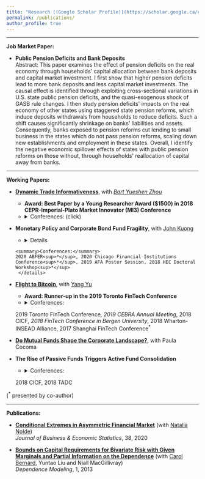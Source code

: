 ```yaml
---
title: "Research [(Google Scholar Profile)](https://scholar.google.ca/citations?user=fGES-goAAAAJ&hl=en)"
permalink: /publications/
author_profile: true
---
```

-------
**Job Market Paper:**
* **Public Pension Deficits and Bank Deposits**<br/>
Abstract: This paper examines the effect of pension deficits on the real economy through households' capital allocation between bank deposits and capital market investment. I first show that higher pension deficits lead to more bank deposits and less capital market investments. The causal effect is identified through exploiting cross-sectional variations in U.S. state public pension deficits, and the quasi-exogenous shock of GASB rule changes. I then study pension deficits' impacts on the real economy of other states using staggered state pension reforms, which induce deposits withdrawals from households to reduce deficits. Such a shift causes significantly shrinkage on banks' liabilities and assets.
    Consequently, banks exposed to pension reforms cut lending to small business in the states which do not pass pension reforms, scaling down new establishments and employment in these states.
    Overall, I identify the negative economic spillover effects of states with public pension reforms on those without, through households' reallocation of capital away from banks.
    


-------
**Working Papers:**
* [**Dynamic Trade Informativeness**](https://papers.ssrn.com/sol3/papers.cfm?abstract_id=3119538), with [*Bart Yueshen Zhou*](https://www.yueshen.me)<br>
    * **Award: Best Paper by a Young Researcher Award ($1500) in 2018 CEPR-Imperial-Plato Market Innovator (MI3) Conference**
    * <details>
      <summary>Conferences: (click) </summary>
      2019 NBER Big Data and High-Performance Computing for Financial Economics<sup>*</sup>, 2019 EFA, 2019 SoFiE, 2018 QFFE, 2018 European Capital Market Workshop, 2018 CEPR-Imperial-Plato Market Innovator (MI3) Conference<sup>*</sup>

* **Monetary Policy and Corporate Bond Fund Fragility**, with [John Kuong](https://sites.google.com/site/johnkuongkcf/home)<br>
     * <details>
      <summary>Conferences:</summary>
      2020 ABFER<sup>*</sup>, 2020 Chicago Financial Institutions Conference<sup>*</sup>, 2019 AFA Poster Session, 2018 HEC Doctoral Workshop<sup>*</sup>   
       </details>

* [**Flight to Bitcoin**](https://papers.ssrn.com/sol3/papers.cfm?abstract_id=3278469), with [Yang Yu](https://www.smu.edu.sg/faculty/profile/156496/YU-Yang)<br>
    * **Award: Runner-up in the 2019 Toronto FinTech Conference**
    * <details>
      <summary>Conferences:</summary>
     2019 Toronto FinTech Conference<sup>*</sup>, 2019 CEBRA Annual Meeting<sup>*</sup>, 2018 CICF<sup>*</sup>, 2018 FinTech Conference in Bergen University<sup>*</sup>, 2018 Wharton-INSEAD Alliance, 2017 Shanghai FinTech Conference<sup>*</sup>
       </details>

* [**Do Mutual Funds Shape the Corporate Landscape?**](https://papers.ssrn.com/sol3/papers.cfm?abstract_id=3379325), with Paula Cocoma<br>



* **The Rise of Passive Funds Triggers Active Fund Consolidation**<br> 
    * <details>
      <summary>Conferences: </summary>
     2018 CICF, 2018 TADC      
      </details>


(<sup>*</sup> presented by co-author)

-------

**Publications:**
* [**Conditional Extremes in Asymmetric Financial Market**](https://amstat.tandfonline.com/doi/full/10.1080/07350015.2018.1476248) (with [Natalia Nolde](https://www.stat.ubc.ca/~natalia/)) <br/>
  *Journal of Business & Economic Statistics*, 38, 2020
  
* [**Bounds on Capital Requirements for Bivariate Risk with Given Marginals and Partial Information on the Dependence**](https://www.degruyter.com/view/j/demo.2013.1.issue/demo-2013-0002/demo-2013-0002.xml) (with [Carol Bernard](http://www.carole.bernard.free.fr), Yuntao Liu and Niall MacGillivray) <br/>
 *Dependence Modeling*, 1, 2013
